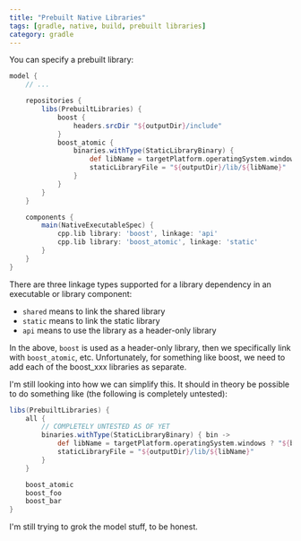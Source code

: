 ```yaml
---
title: "Prebuilt Native Libraries"
tags: [gradle, native, build, prebuilt libraries]
category: gradle
---
```


You can specify a prebuilt library:

```groovy
model {
    // ...

    repositories {
        libs(PrebuiltLibraries) {
            boost {
                headers.srcDir "${outputDir}/include"
            }
            boost_atomic {
                binaries.withType(StaticLibraryBinary) {
                    def libName = targetPlatform.operatingSystem.windows ? "boost_atomic.lib" : "libboost_atomic.a"
                    staticLibraryFile = "${outputDir}/lib/${libName}"
                }
            }
        }
    }

    components {
        main(NativeExecutableSpec) {
            cpp.lib library: 'boost', linkage: 'api'
            cpp.lib library: 'boost_atomic', linkage: 'static'
        }
    }
}
```

There are three linkage types supported for a library dependency in an executable or library component:

* `shared` means to link the shared library
* `static` means to link the static library
* `api` means to use the library as a header-only library

In the above, `boost` is used as a header-only library, then we specifically link with `boost_atomic`, etc. Unfortunately, for something like boost, we need to add each of the boost_xxx libraries as separate.

I'm still looking into how we can simplify this. It should in theory be possible to do something like (the following is completely untested):

```groovy
libs(PrebuiltLibraries) {
    all {
        // COMPLETELY UNTESTED AS OF YET
        binaries.withType(StaticLibraryBinary) { bin ->
            def libName = targetPlatform.operatingSystem.windows ? "${bin.name}.lib" : "lib${bin.name}.a"
            staticLibraryFile = "${outputDir}/lib/${libName}"
        }
    }

    boost_atomic
    boost_foo
    boost_bar
}
```

I'm still trying to grok the model stuff, to be honest.
